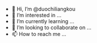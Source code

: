 - 👋 Hi, I’m @duochiliangkou
- 👀 I’m interested in ...
- 🌱 I’m currently learning ...
- 💞️ I’m looking to collaborate on ...
- 📫 How to reach me ...

<!---
duochiliangkou/duochiliangkou is a ✨ special ✨ repository because its `README.md` (this file) appears on your GitHub profile.
You can click the Preview link to take a look at your changes.
--->
